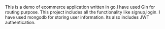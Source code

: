 This is a demo of ecommerce application written in go.I have used Gin for routing purpose. This project includes all the functionality like signup,login.
I have used mongodb for storing user information. Its also includes JWT authentication.
